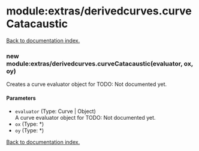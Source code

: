 # module:extras/derivedcurves.curveCatacaustic

[Back to documentation index.](index.md)

<a name='extras_derivedcurves.curveCatacaustic'></a>
### new module:extras/derivedcurves.curveCatacaustic(evaluator, ox, oy)

Creates a curve evaluator object for TODO: Not documented yet.

#### Parameters

* `evaluator` (Type: Curve | Object)<br>A curve evaluator object for TODO: Not documented yet.
* `ox` (Type: *)
* `oy` (Type: *)

[Back to documentation index.](index.md)
